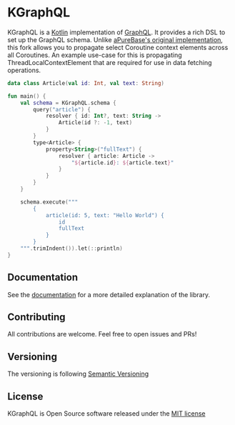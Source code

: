 # KGraphQL

KGraphQL is a [Kotlin](https://kotlinlang.org/) implementation of [GraphQL](http://graphql.org/). It provides a rich DSL to set up the GraphQL schema.
Unlike [aPureBase's original implementation](https://github.com/aPureBase/KGraphQL), this fork allows you to propagate
select Coroutine context elements across all Coroutines. An example use-case for this is propagating
ThreadLocalContextElement that are required for use in data fetching operations.


```kotlin
data class Article(val id: Int, val text: String)

fun main() {
    val schema = KGraphQL.schema {
        query("article") {
            resolver { id: Int?, text: String ->
                Article(id ?: -1, text)
            }
        }
        type<Article> {
            property<String>("fullText") {
                resolver { article: Article ->
                    "${article.id}: ${article.text}"
                }
            }
        }
    }

    schema.execute("""
        {
            article(id: 5, text: "Hello World") {
                id
                fullText
            }
        }
    """.trimIndent()).let(::println)
}
```

## Documentation

See the [documentation](https://kgraphql.io/) for a more detailed explanation of the library.

## Contributing

All contributions are welcome. Feel free to open issues and PRs!

## Versioning

The versioning is following [Semantic Versioning](http://semver.org/)

## License

KGraphQL is Open Source software released under the [MIT license](https://opensource.org/licenses/MIT)
